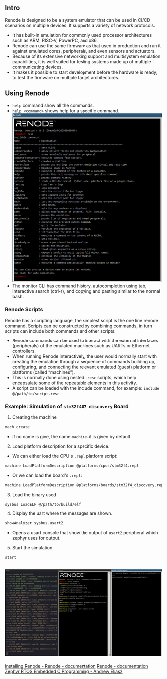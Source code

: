## Intro
Renode is designed to be a system emulator that can be used in CI/CD scenarios on multiple devices.
It supports a variety of network protocols.
- It has built-in emulation for commonly used processor architectures such as ARM, RISC-V, PowerPC, and x86.
- Renode can use the same firmware as that used in production and run it against emulated cores, peripherals, and even sensors and actuators.
- Because of its extensive networking support and multisystem emulation capabilities, it is well suited for testing systems made up of multiple communicating devices.
- It makes it possible to start development before the hardware is ready, to test the firmware on multiple target architectures.
## Using Renode
- `help` command show all the commands.
- `help <command>` shows help for a specific command.
![renode_ui.png](./images/renode_ui.png)
- The monitor CLI has command history, autocompletion using tab, interactive search (ctrl-r), and copying and pasting similar to the normal bash.
### Renode Scripts
Renode has a scripting language, the simplest script is the one line renode command.
Scripts can be constructed by combining commands, in turn scripts can include both commands and other scripts.
- Renode commands can be used to interact with the external interfaces (peripherals) of the emulated machines such as UARTs or Ethernet controllers.
- When running Renode interactively, the user would normally start with creating the emulation through a sequence of commands building up, configuring, and connecting the relevant emulated (guest) platform or platforms (called “machines”).
- This is normally done using nested `.resc` scripts, which help encapsulate some of the repeatable elements in this activity.
- A script can be loaded with the include command, for example: `include @/path/to/script.resc`
### Example: Simulation of `stm32f407 discovery` Board

1. Creating the machine
```bash
mach create
```
- if no name is give, the name `machine-0` is given by default.
2. Load platform description for a specific device.
- We can either load the CPU's `.repl` platform script:
```bash
machine LoadPlatformDescription @platforms/cpus/stm32f4.repl
```
- Or we can load the board's `.repl`:
```bash
machine LoadPlatformDescription @platforms/boards/stm32f4_discovery.repl
```
3. Load the binary used
```bash
sysbus LoadELF @/path/to/build/elf
```
4. Display the uart where the messages are shown.
```bash
showAnalyzer sysbus.usart2
```
- Opens a usart console that show the output of `usart2` peripheral which zephyr uses for output.
5. Start the simulation
```bash
start
```
![renode_simulation.png](./images/renode_simulation.png)
---
[Installing Renode - Renode - documentation](https://renode.readthedocs.io/en/latest/introduction/installing.html)
[Renode - documentation](https://renode.readthedocs.io/en/latest/index.html)
[Zephyr RTOS Embedded C Programming - Andrew Eliasz](https://link.springer.com/content/pdf/10.1007/979-8-8688-0107-5.pdf)